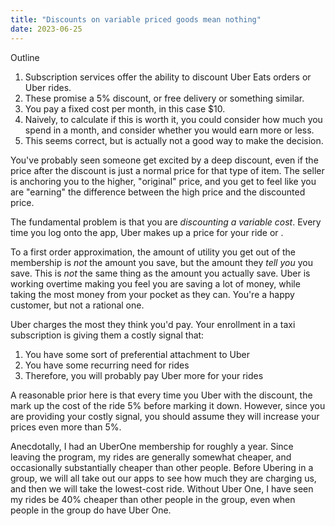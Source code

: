 ```yaml
---
title: "Discounts on variable priced goods mean nothing"
date: 2023-06-25
---
```


Outline

1. Subscription services offer the ability to discount Uber Eats orders or Uber rides.
2. These promise a 5% discount, or free delivery or something similar.
3. You pay a fixed cost per month, in this case $10.
4. Naively, to calculate if this is worth it, you could consider how much you spend in a
   month, and consider whether you would earn more or less.
5. This seems correct, but is actually not a good way to make the decision.

You've probably seen someone get excited by a deep discount, even if the price
after the discount is just a normal price for that type of item. The seller is
anchoring you to the higher, "original" price, and you get to feel like you are
"earning" the difference between the high price and the discounted price.

The fundamental problem is that you are _discounting a variable cost_. Every time you log
onto the app, Uber makes up a price for your ride or .


To a first order approximation, the amount of utility you get out of the
membership is _not_ the amount you save, but the amount they _tell you_ you
save. This is _not_ the same thing as the amount you actually save. Uber is
working overtime making you feel you are saving a lot of money, while taking the
most money from your pocket as they can. You're a happy customer, but not a
rational one.


Uber charges the most they think you'd pay. Your enrollment in a taxi subscription
is giving them a costly signal that:
1. You have some sort of preferential attachment to Uber
2. You have some recurring need for rides
3. Therefore, you will probably pay Uber more for your rides

A reasonable prior here is that every time you Uber with the discount, the mark up
the cost of the ride 5% before marking it down. However, since you are providing
your costly signal, you should assume they will increase your prices even more than 5%.

Anecdotally, I had an UberOne membership for roughly a year. Since leaving the program,
my rides are generally somewhat cheaper, and occasionally substantially cheaper
than other people. Before Ubering in a group, we will all take out our apps
to see how much they are charging us, and then we will take the lowest-cost ride.
Without Uber One, I have seen my rides be 40% cheaper than other people in the group,
even when people in the group do have Uber One.
